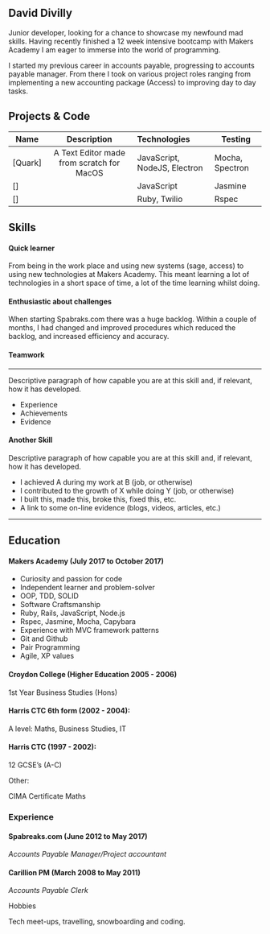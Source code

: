 ## David Divilly

Junior developer, looking for a chance to showcase my newfound mad skills. Having recently finished a 12 week intensive bootcamp with Makers Academy I am eager to immerse into the world of programming.

I started my previous career in accounts payable, progressing to accounts payable manager. From there I took on various project roles ranging from implementing a new accounting package (Access) to improving day to day tasks.

## Projects & Code

| Name                       | Description                                                                   | Technologies                     |  Testing                           |
| -------------------------- |:-----------------------------------------------------------------------------:|:-------------------|-------------------|
| [Quark]      |  	A Text Editor made from scratch for MacOS             |JavaScript, NodeJS, Electron         | Mocha, Spectron      |
| []      || JavaScript             | Jasmine       |
| []       || Ruby, Twilio           | Rspec  

## Skills

#### Quick learner
From being in the work place and using new systems (sage, access) to using new technologies at Makers Academy. This meant learning a lot of technologies in a short space of time, a lot of the time learning whilst doing.

#### Enthusiastic about challenges
When starting Spabraks.com there was a huge backlog. Within a couple of months, I had changed and improved procedures which reduced the backlog, and increased efficiency and accuracy.

#### Teamwork



*************
Descriptive paragraph of how capable you are at this skill and, if relevant, how it has developed.

- Experience
- Achievements
- Evidence


#### Another Skill

Descriptive paragraph of how capable you are at this skill and, if relevant, how it has developed.

- I achieved A during my work at B (job, or otherwise)
- I contributed to the growth of X while doing Y (job, or otherwise)
- I built this, made this, broke this, fixed this, etc.
- A link to some on-line evidence (blogs, videos, articles, etc.)

*************

## Education

#### Makers Academy (July 2017 to October 2017)
 - Curiosity and passion for code
 - Independent learner and problem-solver
 - OOP, TDD, SOLID
 - Software Craftsmanship
 - Ruby, Rails, JavaScript, Node.js
 - Rspec, Jasmine, Mocha, Capybara
 - Experience with MVC framework patterns
 - Git and Github
 - Pair Programming
 - Agile, XP values


#### Croydon College (Higher Education 2005 - 2006)

1st Year Business Studies (Hons)

#### Harris CTC 6th form (2002 - 2004):

A level: Maths, Business Studies, IT
    
#### Harris CTC (1997 - 2002):

12 GCSE’s (A-C)
         
Other:

CIMA Certificate Maths


### Experience

#### Spabreaks.com (June 2012 to May 2017)

*Accounts Payable Manager/Project accountant*


#### Carillion PM (March 2008 to May 2011)

*Accounts Payable Clerk*

Hobbies

Tech meet-ups, travelling, snowboarding and coding.
